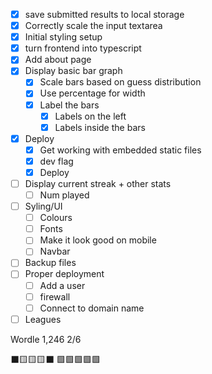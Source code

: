 - [x] save submitted results to local storage
- [x] Correctly scale the input textarea
- [x] Initial styling setup
- [x] turn frontend into typescript
- [x] Add about page
- [x] Display basic bar graph
    - [x] Scale bars based on guess distribution
    - [x] Use percentage for width
    - [x] Label the bars
        - [x] Labels on the left
        - [x] Labels inside the bars
- [x] Deploy
    - [x] Get working with embedded static files
    - [x] dev flag
    - [x] Deploy
- [ ] Display current streak + other stats
    - [ ] Num played
- [ ] Syling/UI
    - [ ] Colours
    - [ ] Fonts
    - [ ] Make it look good on mobile
    - [ ] Navbar
- [ ] Backup files
- [ ] Proper deployment
    - [ ] Add a user
    - [ ] firewall
    - [ ] Connect to domain name
- [ ] Leagues

Wordle 1,246 2/6

⬛🟨🟨🟨⬛
🟩🟩🟩🟩🟩